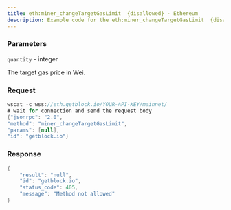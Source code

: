```yaml
---
title: eth:miner_changeTargetGasLimit  {disallowed} - Ethereum
description: Example code for the eth:miner_changeTargetGasLimit  {disallowed} ws method. Сomplete guide on how to use eth:miner_changeTargetGasLimit  {disallowed} ws in GetBlock.io Web3 documentation.
---
```


### Parameters


`quantity` - integer

The target gas price in Wei.

### Request

``` java
wscat -c wss://eth.getblock.io/YOUR-API-KEY/mainnet/ 
# wait for connection and send the request body 
{"jsonrpc": "2.0",
"method": "miner_changeTargetGasLimit",
"params": [null],
"id": "getblock.io"}
```

###  Response

``` java
{
    "result": "null",
    "id": "getblock.io",
    "status_code": 405,
    "message": "Method not allowed"
}
```

